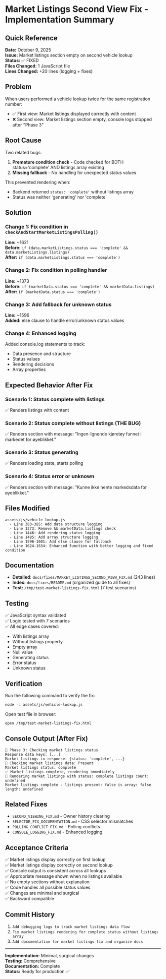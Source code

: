 # Market Listings Second View Fix - Implementation Summary

## Quick Reference

**Date:** October 9, 2025  
**Issue:** Market listings section empty on second vehicle lookup  
**Status:** ✅ FIXED  
**Files Changed:** 1 JavaScript file  
**Lines Changed:** +20 lines (logging + fixes)  

## Problem

When users performed a vehicle lookup twice for the same registration number:
- ✅ First view: Market listings displayed correctly with content
- ❌ Second view: Market listings section empty, console logs stopped after "Phase 3"

## Root Cause

Two related bugs:

1. **Premature condition check** - Code checked for BOTH status='complete' AND listings array existing
2. **Missing fallback** - No handling for unexpected status values

This prevented rendering when:
- Backend returned `status: 'complete'` without listings array
- Status was neither 'generating' nor 'complete'

## Solution

### Change 1: Fix condition in `checkAndStartMarketListingsPolling()`
**Line:** ~1621  
**Before:** `if (data.marketListings.status === 'complete' && data.marketListings.listings)`  
**After:** `if (data.marketListings.status === 'complete')`

### Change 2: Fix condition in polling handler
**Line:** ~1373  
**Before:** `if (marketData.status === 'complete' && marketData.listings)`  
**After:** `if (marketData.status === 'complete')`

### Change 3: Add fallback for unknown status
**Line:** ~1596  
**Added:** else clause to handle error/unknown status values

### Change 4: Enhanced logging
Added console.log statements to track:
- Data presence and structure
- Status values
- Rendering decisions
- Array properties

## Expected Behavior After Fix

### Scenario 1: Status complete with listings
✅ Renders listings with content

### Scenario 2: Status complete without listings (THE BUG)
✅ Renders section with message: "Ingen lignende kjøretøy funnet i markedet for øyeblikket."

### Scenario 3: Status generating
✅ Renders loading state, starts polling

### Scenario 4: Status error or unknown
✅ Renders section with message: "Kunne ikke hente markedsdata for øyeblikket."

## Files Modified

```
assets/js/vehicle-lookup.js
  - Line 383-385: Add data structure logging
  - Line 1373: Remove && marketData.listings check
  - Line 1446: Add rendering status logging
  - Line 1485: Add array structure logging
  - Line 1596-1601: Add else clause for fallback
  - Line 1624-1634: Enhanced function with better logging and fixed condition
```

## Documentation

- **Detailed:** `docs/fixes/MARKET_LISTINGS_SECOND_VIEW_FIX.md` (243 lines)
- **Index:** `docs/fixes/README.md` (organized guide to all fixes)
- **Test:** `/tmp/test-market-listings-fix.html` (7 test scenarios)

## Testing

✅ JavaScript syntax validated  
✅ Logic tested with 7 scenarios  
✅ All edge cases covered:
- With listings array
- Without listings property
- Empty array
- Null value
- Generating status
- Error status
- Unknown status

## Verification

Run the following command to verify the fix:
```bash
node -c assets/js/vehicle-lookup.js
```

Open test file in browser:
```bash
open /tmp/test-market-listings-fix.html
```

## Console Output (After Fix)

```
🏪 Phase 3: Checking market listings status
Response data keys: [...]
Market listings in response: {status: 'complete', ...}
🏪 Checking market listings data: Present
Market listings status: complete
✅ Market listings complete, rendering immediately
🎨 Rendering market listings with status: complete listings count: undefined
Market listings complete - listings present: false is array: false length: undefined
```

## Related Fixes

- `SECOND_VIEWING_FIX.md` - Owner history clearing
- `SELECTOR_FIX_DOCUMENTATION.md` - CSS selector mismatches
- `POLLING_CONFLICT_FIX.md` - Polling conflicts
- `CONSOLE_LOGGING_FIX.md` - Enhanced logging

## Acceptance Criteria

✅ Market listings display correctly on first lookup  
✅ Market listings display correctly on second lookup  
✅ Console output is consistent across all lookups  
✅ Appropriate message shown when no listings available  
✅ No empty sections without explanation  
✅ Code handles all possible status values  
✅ Changes are minimal and surgical  
✅ Backward compatible  

## Commit History

1. `Add debugging logs to track market listings data flow`
2. `Fix market listings rendering for complete status without listings array`
3. `Add documentation for market listings fix and organize docs`

---

**Implementation:** Minimal, surgical changes  
**Testing:** Comprehensive  
**Documentation:** Complete  
**Status:** Ready for production ✅
